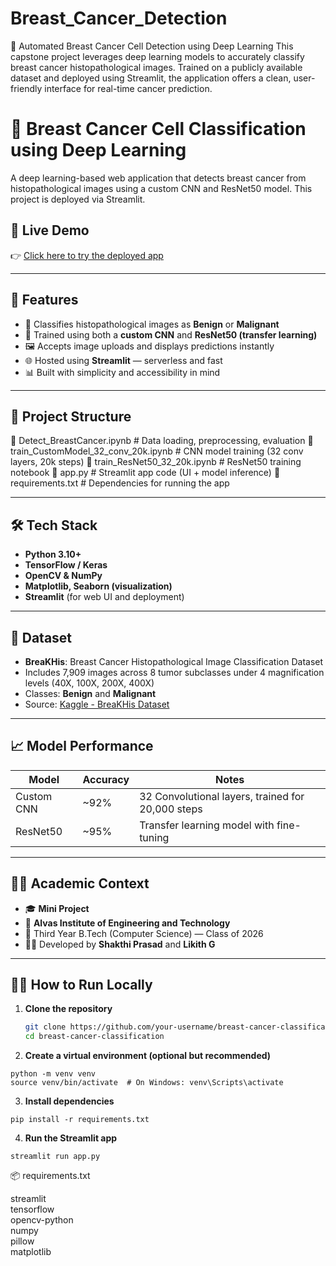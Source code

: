 # Breast_Cancer_Detection
🎯 Automated Breast Cancer Cell Detection using Deep Learning This capstone project leverages deep learning models to accurately classify breast cancer histopathological images. Trained on a publicly available dataset and deployed using Streamlit, the application offers a clean, user-friendly interface for real-time cancer prediction.

# 🧠 Breast Cancer Cell Classification using Deep Learning

A deep learning-based web application that detects breast cancer from histopathological images using a custom CNN and ResNet50 model. This project is deployed via Streamlit.

## 🚀 Live Demo
👉 [Click here to try the deployed app](https://breast-cancer-classification-miniproject-g3gazp4ukngvvyiuhxl88l.streamlit.app/)

---

## 📌 Features

- 🔬 Classifies histopathological images as **Benign** or **Malignant**
- 🧠 Trained using both a **custom CNN** and **ResNet50 (transfer learning)**
- 🖼️ Accepts image uploads and displays predictions instantly
- 🌐 Hosted using **Streamlit** — serverless and fast
- 📊 Built with simplicity and accessibility in mind

---

## 📁 Project Structure

📁 Detect_BreastCancer.ipynb # Data loading, preprocessing, evaluation
📁 train_CustomModel_32_conv_20k.ipynb # CNN model training (32 conv layers, 20k steps)
📁 train_ResNet50_32_20k.ipynb # ResNet50 training notebook
📁 app.py # Streamlit app code (UI + model inference)
📁 requirements.txt # Dependencies for running the app


---

## 🛠️ Tech Stack

- **Python 3.10+**
- **TensorFlow / Keras**
- **OpenCV & NumPy**
- **Matplotlib, Seaborn (visualization)**
- **Streamlit** (for web UI and deployment)

---

## 🧪 Dataset

- **BreaKHis**: Breast Cancer Histopathological Image Classification Dataset
- Includes 7,909 images across 8 tumor subclasses under 4 magnification levels (40X, 100X, 200X, 400X)
- Classes: **Benign** and **Malignant**
- Source: [Kaggle - BreaKHis Dataset](https://www.kaggle.com/datasets/ambarish/breakhis)

---

## 📈 Model Performance

| Model         | Accuracy | Notes                          |
|---------------|----------|---------------------------------|
| Custom CNN    | ~92%     | 32 Convolutional layers, trained for 20,000 steps |
| ResNet50      | ~95%     | Transfer learning model with fine-tuning |

---

## 👨‍🎓 Academic Context

- 🎓 **Mini Project**  
- 🏫 **Alvas Institute of Engineering and Technology**   
- 📆 Third Year B.Tech (Computer Science) — Class of 2026  
- 👨‍💻 Developed by **Shakthi Prasad** and **Likith G**

---

## 🧑‍💻 How to Run Locally

  1. **Clone the repository**
     ```bash
     git clone https://github.com/your-username/breast-cancer-classification.git
     cd breast-cancer-classification
     
  2. **Create a virtual environment (optional but recommended)**
    
    python -m venv venv
    source venv/bin/activate  # On Windows: venv\Scripts\activate
  
  3. **Install dependencies**
    
    pip install -r requirements.txt
  
  4. **Run the Streamlit app**
   
    streamlit run app.py

📦 requirements.txt

streamlit  
tensorflow  
opencv-python  
numpy  
pillow  
matplotlib  
